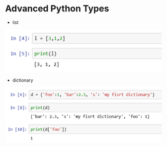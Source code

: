 # Advanced Python Types

* list

![](.gitbook/assets/tu-pian%20%284%29.png)

* dictionary

![](.gitbook/assets/tu-pian%20%2812%29.png)

